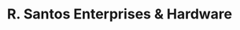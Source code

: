 ---
title: "R. Santos Enterprises & Hardware"
url: /hagonoy-bulacan/r-santos-enterprises-and-hardware/
shop: hardware
---